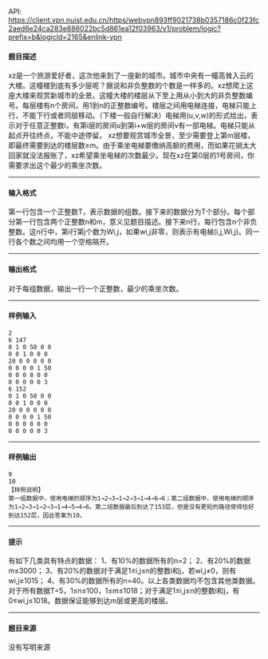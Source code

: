 API: https://client.vpn.nuist.edu.cn/https/webvpn893ff9021738b0357186c0f23fc2aed6e24ca283e886022bc5d861ea12f03963/v1/problem/logic?prefix=b&logicId=2165&enlink-vpn

#### 题目描述

xz是一个旅游爱好者，这次他来到了一座新的城市。城市中央有一幢高耸入云的大楼。这幢楼到底有多少层呢？据说和非负整数的个数是一样多的。xz想爬上这座大楼来观赏新城市的全景。这幢大楼的楼层从下至上用从小到大的非负整数编号。每层楼有n个房间，用1到n的正整数编号。楼层之间用电梯连接，电梯只能上行，不能下行或者同层移动。（下楼一般自行解决）电梯用(u,v,w)的形式给出，表示对于任意正整数i，有第i层的房间u到第i+w层的房间v有一部电梯。电梯只能从起点开往终点，不能中途停留。 xz想要观赏城市全景，至少需要登上第m层楼，即最终需要到达的楼层数≥m。由于乘坐电梯要缴纳高额的费用，而如果花销太大回家就没法报账了，xz希望乘坐电梯的次数最少。现在xz在第0层的1号房间，你需要求出这个最少的乘坐次数。

---

#### 输入格式

第一行包含一个正整数T，表示数据的组数。接下来的数据分为T个部分。每个部分第一行包含两个正整数n和m，意义见题目描述。接下来n行，每行包含n个非负整数。这n行中，第i行第j个数为Wi,j，如果wi,j非零，则表示有电梯(i,j,Wi,j)。同一行各个数之间均用一个空格隔开。

---

#### 输出格式

对于每组数据，输出一行一个正整数，最少的乘坐次数。

---

#### 样例输入
```
2
6 147
0 1 0 50 0 0
0 0 1 0 0 0
20 0 0 0 0 0
0 0 0 0 1 50
0 0 0 8 0 0
0 0 0 0 0 3
6 152
0 1 0 50 0 0
0 0 1 0 0 0
20 0 0 0 0 0
0 0 0 0 1 50
0 0 0 8 0 0
0 0 0 0 0 3
```

---

#### 样例输出
```
9
10
【样例说明】
第一组数据中，使用电梯的顺序为1→2→3→1→2→3→1→4→6→6；第二组数据中，使用电梯的顺序为1→2→3→1→2→3→1→4→5→4→6。第二组数据最后到达了153层，但是没有更短的路径使得恰好到达152层，因此答案为10。
```

---

#### 提示

有如下几类具有特点的数据： 1、有10%的数据所有的n=2； 2、有20%的数据m≤3000； 3、有20%的数据对于满足1≤i,j≤n的整数i和j，若wi,j≠0，则有wi,j≥1015； 4、有30%的数据所有的n=40。以上各类数据均不包含其他类数据。对于所有数据T=5，1≤n≤100，1≤m≤1018；对于满足1≤i,j≤n的整数i和j，有0≤wi,j≤1018。数据保证能够到达m层或更高的楼层。

---

#### 题目来源

没有写明来源
